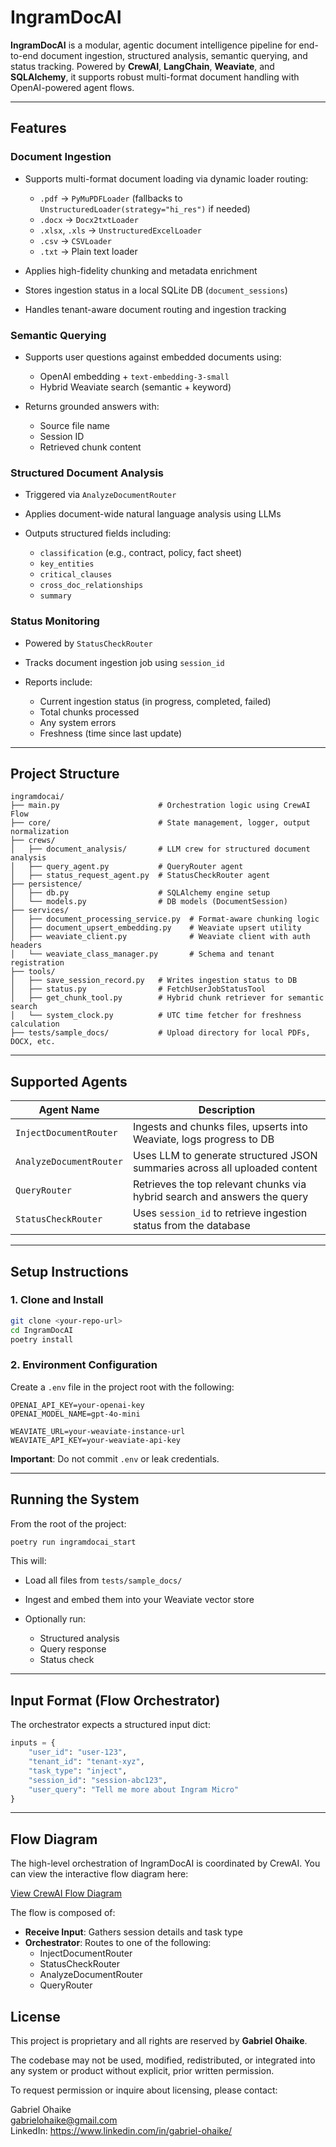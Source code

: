 # IngramDocAI

**IngramDocAI** is a modular, agentic document intelligence pipeline for end-to-end document ingestion, structured analysis, semantic querying, and status tracking. Powered by **CrewAI**, **LangChain**, **Weaviate**, and **SQLAlchemy**, it supports robust multi-format document handling with OpenAI-powered agent flows.

---

## Features

### Document Ingestion

* Supports multi-format document loading via dynamic loader routing:

  * `.pdf` → `PyMuPDFLoader` (fallbacks to `UnstructuredLoader(strategy="hi_res")` if needed)
  * `.docx` → `Docx2txtLoader`
  * `.xlsx`, `.xls` → `UnstructuredExcelLoader`
  * `.csv` → `CSVLoader`
  * `.txt` → Plain text loader
* Applies high-fidelity chunking and metadata enrichment
* Stores ingestion status in a local SQLite DB (`document_sessions`)
* Handles tenant-aware document routing and ingestion tracking

### Semantic Querying

* Supports user questions against embedded documents using:

  * OpenAI embedding + `text-embedding-3-small`
  * Hybrid Weaviate search (semantic + keyword)
* Returns grounded answers with:

  * Source file name
  * Session ID
  * Retrieved chunk content

### Structured Document Analysis

* Triggered via `AnalyzeDocumentRouter`
* Applies document-wide natural language analysis using LLMs
* Outputs structured fields including:

  * `classification` (e.g., contract, policy, fact sheet)
  * `key_entities`
  * `critical_clauses`
  * `cross_doc_relationships`
  * `summary`

### Status Monitoring

* Powered by `StatusCheckRouter`
* Tracks document ingestion job using `session_id`
* Reports include:

  * Current ingestion status (in progress, completed, failed)
  * Total chunks processed
  * Any system errors
  * Freshness (time since last update)

---

## Project Structure

```
ingramdocai/
├── main.py                      # Orchestration logic using CrewAI Flow
├── core/                        # State management, logger, output normalization
├── crews/
│   ├── document_analysis/       # LLM crew for structured document analysis
│   ├── query_agent.py           # QueryRouter agent
│   ├── status_request_agent.py  # StatusCheckRouter agent
├── persistence/
│   ├── db.py                    # SQLAlchemy engine setup
│   └── models.py                # DB models (DocumentSession)
├── services/
│   ├── document_processing_service.py  # Format-aware chunking logic
│   ├── document_upsert_embedding.py    # Weaviate upsert utility
│   ├── weaviate_client.py              # Weaviate client with auth headers
│   └── weaviate_class_manager.py       # Schema and tenant registration
├── tools/
│   ├── save_session_record.py   # Writes ingestion status to DB
│   ├── status.py                # FetchUserJobStatusTool
│   ├── get_chunk_tool.py        # Hybrid chunk retriever for semantic search
│   └── system_clock.py          # UTC time fetcher for freshness calculation
├── tests/sample_docs/           # Upload directory for local PDFs, DOCX, etc.
```

---

## Supported Agents

| Agent Name              | Description                                                                |
| ----------------------- | -------------------------------------------------------------------------- |
| `InjectDocumentRouter`  | Ingests and chunks files, upserts into Weaviate, logs progress to DB       |
| `AnalyzeDocumentRouter` | Uses LLM to generate structured JSON summaries across all uploaded content |
| `QueryRouter`           | Retrieves the top relevant chunks via hybrid search and answers the query  |
| `StatusCheckRouter`     | Uses `session_id` to retrieve ingestion status from the database           |

---

## Setup Instructions

### 1. Clone and Install

```bash
git clone <your-repo-url>
cd IngramDocAI
poetry install
```

### 2. Environment Configuration

Create a `.env` file in the project root with the following:

```env
OPENAI_API_KEY=your-openai-key
OPENAI_MODEL_NAME=gpt-4o-mini

WEAVIATE_URL=your-weaviate-instance-url
WEAVIATE_API_KEY=your-weaviate-api-key
```

**Important**: Do not commit `.env` or leak credentials.

---

## Running the System

From the root of the project:

```bash
poetry run ingramdocai_start
```

This will:

* Load all files from `tests/sample_docs/`
* Ingest and embed them into your Weaviate vector store
* Optionally run:

  * Structured analysis
  * Query response
  * Status check

---

## Input Format (Flow Orchestrator)

The orchestrator expects a structured input dict:

```python
inputs = {
    "user_id": "user-123",
    "tenant_id": "tenant-xyz",
    "task_type": "inject",  
    "session_id": "session-abc123",
    "user_query": "Tell me more about Ingram Micro"
}
```

---

## Flow Diagram

The high-level orchestration of IngramDocAI is coordinated by CrewAI. You can view the interactive flow diagram here:

[View CrewAI Flow Diagram](crewai_flow.html)

The flow is composed of:
- **Receive Input**: Gathers session details and task type
- **Orchestrator**: Routes to one of the following:
  - InjectDocumentRouter
  - StatusCheckRouter
  - AnalyzeDocumentRouter
  - QueryRouter





## License

This project is proprietary and all rights are reserved by **Gabriel Ohaike**.

The codebase may not be used, modified, redistributed, or integrated into any system or product without explicit, prior written permission.

To request permission or inquire about licensing, please contact:

Gabriel Ohaike  
gabrielohaike@gmail.com  
LinkedIn: https://www.linkedin.com/in/gabriel-ohaike/

